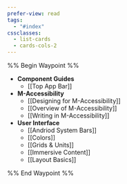 ```yaml
---
prefer-view: read
tags:
  - "#index"
cssclasses:
  - list-cards
  - cards-cols-2
---
```

%% Begin Waypoint %%
- **Component Guides**
	- [[Top App Bar]]
- **M-Accessibility**
	- [[Designing for M-Accessibility]]
	- [[Overview of M-Accessibility]]
	- [[Writing in M-Accessibility]]
- **User Interface**
	- [[Andriod System Bars]]
	- [[Colors]]
	- [[Grids & Units]]
	- [[Immersive Content]]
	- [[Layout Basics]]

%% End Waypoint %%